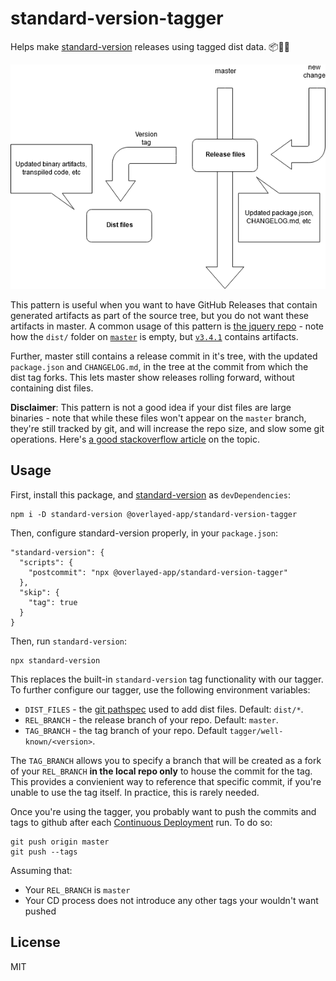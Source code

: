 # standard-version-tagger

Helps make [standard-version](https://github.com/conventional-changelog/standard-version) releases using tagged dist data. 📦🎁📃

![Example flow diagram](./.github/example-flow.png)

This pattern is useful when you want to have GitHub Releases that contain generated artifacts as part of the source tree, but you do not want these artifacts in master. A common usage of this pattern is [the jquery repo](https://github.com/jquery/jquery) - note how the `dist/` folder on [`master`](https://github.com/jquery/jquery/tree/master/dist) is empty, but [`v3.4.1`](https://github.com/jquery/jquery/tree/3.4.1/dist) contains artifacts.

Further, master still contains a release commit in it's tree, with the updated `package.json` and `CHANGELOG.md`, in the tree at the commit from which the dist tag forks. This lets master show releases rolling forward, without containing dist files.

**Disclaimer**: This pattern is not a good idea if your dist files are large binaries - note that while these files won't appear on the `master` branch, they're still tracked by git, and will increase the repo size, and slow some git operations. Here's [a good stackoverflow article](https://stackoverflow.com/questions/29393447/why-cant-git-handle-large-files-and-large-repos) on the topic.

## Usage

First, install this package, and [standard-version](https://github.com/conventional-changelog/standard-version) as `devDependencies`:

```
npm i -D standard-version @overlayed-app/standard-version-tagger
```

Then, configure standard-version properly, in your `package.json`:

```
"standard-version": {
  "scripts": {
    "postcommit": "npx @overlayed-app/standard-version-tagger"
  },
  "skip": {
    "tag": true
  }
}
```

Then, run `standard-version`:

```
npx standard-version
```

This replaces the built-in `standard-version` tag functionality with our tagger. To further configure our tagger, use the following environment variables:

- `DIST_FILES` - the [git pathspec](https://git-scm.com/book/en/v2/Git-Internals-Environment-Variables#_pathspecs) used to add dist files. Default: `dist/*`.
- `REL_BRANCH` - the release branch of your repo. Default: `master`.
- `TAG_BRANCH` - the tag branch of your repo. Default `tagger/well-known/<version>`.

The `TAG_BRANCH` allows you to specify a branch that will be created as a fork of your `REL_BRANCH` **in the local repo only** to house the commit for the tag. This provides a convienient way to reference that specific commit, if you're unable to use the tag itself. In practice, this is rarely needed.

Once you're using the tagger, you probably want to push the commits and tags to github after each [Continuous Deployment](https://www.atlassian.com/continuous-delivery/continuous-deployment) run. To do so:

```
git push origin master
git push --tags
```

Assuming that:

- Your `REL_BRANCH` is `master`
- Your CD process does not introduce any other tags your wouldn't want pushed

## License

MIT
